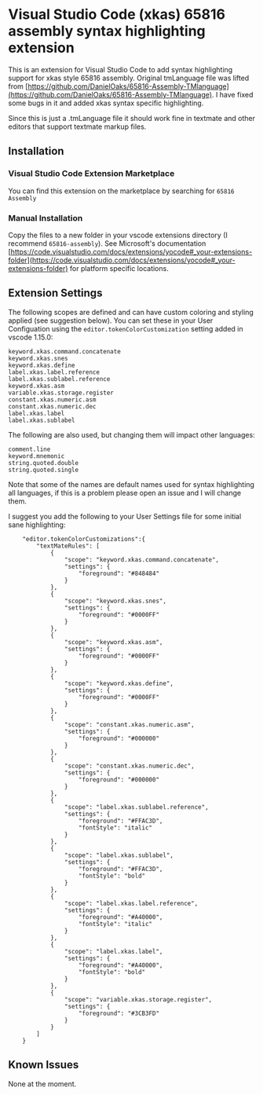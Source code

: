 # Visual Studio Code (xkas) 65816 assembly syntax highlighting extension

This is an extension for Visual Studio Code to add syntax highlighting support for xkas style 65816 assembly. Original tmLanguage file was lifted from [https://github.com/DanielOaks/65816-Assembly-TMlanguage](https://github.com/DanielOaks/65816-Assembly-TMlanguage). I have fixed some bugs in it and added xkas syntax specific highlighting.

Since this is just a .tmLanguage file it should work fine in textmate and other editors that support textmate markup files.

## Installation

### Visual Studio Code Extension Marketplace
You can find this extension on the marketplace by searching for ```65816 Assembly```

### Manual Installation

Copy the files to a new folder in your vscode extensions directory (I recommend ```65816-assembly```). See Microsoft's documentation [https://code.visualstudio.com/docs/extensions/yocode#_your-extensions-folder](https://code.visualstudio.com/docs/extensions/yocode#_your-extensions-folder) for platform specific locations.

## Extension Settings

The following scopes are defined and can have custom coloring and styling applied (see suggestion below). You can set these in your User Configuation using the ```editor.tokenColorCustomization``` setting added in vscode 1.15.0:
```
keyword.xkas.command.concatenate
keyword.xkas.snes
keyword.xkas.define
label.xkas.label.reference
label.xkas.sublabel.reference
keyword.xkas.asm
variable.xkas.storage.register
constant.xkas.numeric.asm
constant.xkas.numeric.dec
label.xkas.label
label.xkas.sublabel
```

The following are also used, but changing them will impact other languages:
```
comment.line
keyword.mnemonic
string.quoted.double
string.quoted.single
```

Note that some of the names are default names used for syntax highlighting all languages, if this is a problem please open an issue and I will change them.

I suggest you add the following to your User Settings file for some initial sane highlighting:

```
    "editor.tokenColorCustomizations":{
        "textMateRules": [
            {
                "scope": "keyword.xkas.command.concatenate",
                "settings": {
                    "foreground": "#848484"
                }
            },
            {
                "scope": "keyword.xkas.snes",
                "settings": {
                    "foreground": "#0000FF"
                }
            },
            {
                "scope": "keyword.xkas.asm",
                "settings": {
                    "foreground": "#0000FF"
                }
            },
            {
                "scope": "keyword.xkas.define",
                "settings": {
                    "foreground": "#0000FF"
                }
            },
            {
                "scope": "constant.xkas.numeric.asm",
                "settings": {
                    "foreground": "#000000"
                }
            },
            {
                "scope": "constant.xkas.numeric.dec",
                "settings": {
                    "foreground": "#000000"
                }
            },
            {
                "scope": "label.xkas.sublabel.reference",
                "settings": {
                    "foreground": "#FFAC3D",
                    "fontStyle": "italic"
                }
            },
            {
                "scope": "label.xkas.sublabel",
                "settings": {
                    "foreground": "#FFAC3D",
                    "fontStyle": "bold"
                }
            },
            {
                "scope": "label.xkas.label.reference",
                "settings": {
                    "foreground": "#A40000",
                    "fontStyle": "italic"
                }
            },
            {
                "scope": "label.xkas.label",
                "settings": {
                    "foreground": "#A40000",
                    "fontStyle": "bold"
                }
            },
            {
                "scope": "variable.xkas.storage.register",
                "settings": {
                    "foreground": "#3CB3FD"
                }
            }
        ]
    }
```


## Known Issues

None at the moment.